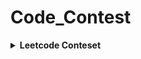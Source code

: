 # Code_Contest
<details> 
 <summary><b>Leetcode Conteset</b></summary> 
 
| Rank | Name | Score | Finish Time   | [Q1 (3)](https://leetcode.com/contest/weekly-contest-352/problems/longest-even-odd-subarray-with-threshold/) | [Q2 (4)](https://leetcode.com/contest/weekly-contest-352/problems/prime-pairs-with-target-sum/) | [Q3 (5)](https://leetcode.com/contest/weekly-contest-352/problems/continuous-subarrays/) | [Q4 (6)](https://leetcode.com/contest/weekly-contest-352/problems/sum-of-imbalance-numbers-of-all-subarrays/) | Date|
| :-: | :-: | :-: | :-: | :-: | :-: | :-: | :-: | :-:|
| 12584 / 24578| [Weekly Contest 352](https://leetcode.com/contest/weekly-contest-352/) | 3 | 0:51:50 | 0:51:50 |❌ | ❌| ❌|2023/07/02|


| Rank | Name | Score | Finish Time   | [Q1 (3)](https://leetcode.com/contest/biweekly-contest-108/problems/longest-alternating-subarray/) | [Q2 (4)](https://leetcode.com/contest/biweekly-contest-108/problems/relocate-marbles/) | [Q3 (4)](https://leetcode.com/contest/biweekly-contest-108/problems/partition-string-into-minimum-beautiful-substrings/) | [Q4 (5)](https://leetcode.com/contest/biweekly-contest-108/problems/number-of-black-blocks/) | Date|
| :-: | :-: | :-: | :-: | :-: | :-: | :-: | :-: | :-:|
|10322 / 23570 | [Biweekly Contest 108](https://leetcode.com/contest/biweekly-contest-108)| 3 | 2:04:21 | 1:19:21   🐞9 |  ❌| ❌|❌ |2023/07/08|


| Rank | Name | Score | Finish Time   | [Q1 (3)](https://leetcode.com/contest/weekly-contest-353/problems/find-the-maximum-achievable-number/) | [Q2 (4)](https://leetcode.com/contest/weekly-contest-353/problems/maximum-number-of-jumps-to-reach-the-last-index/) | [Q3 (5)](https://leetcode.com/contest/weekly-contest-353/problems/longest-non-decreasing-subarray-from-two-arrays/) | [Q4 (5)](https://leetcode.com/contest/weekly-contest-353/problems/apply-operations-to-make-all-array-elements-equal-to-zero/) | Date|
| :-: | :-: | :-: | :-: | :-: | :-: | :-: | :-: | :-:|
| 7524 / 24190 | [Weekly Contest 353](https://leetcode.com/contest/weekly-contest-353) | 7 | 0:32:10 |   0:04:00 |   0:27:10  🐞1 |❌|❌ |2023/07/09|

|Ranking| Contest| Score | Finish Time   | Q1|Q2|Q3|Q4|Date|
| :-: | :-: | :-: | :-: | :-: | :-: | :-: | :-: | :-:|
| Rank | Name | Score | Finish Time   | [Q1 (3)](https://leetcode.com/contest/weekly-contest-352/problems/longest-even-odd-subarray-with-threshold/) | [Q2 (4)](https://leetcode.com/contest/weekly-contest-352/problems/prime-pairs-with-target-sum/) | [Q3 (5)](https://leetcode.com/contest/weekly-contest-352/problems/continuous-subarrays/) | [Q4 (6)](https://leetcode.com/contest/weekly-contest-352/problems/sum-of-imbalance-numbers-of-all-subarrays/) | Date|
| 12584 / 24578| [Weekly Contest 352](https://leetcode.com/contest/weekly-contest-352/) | 3 | 0:51:50 | 0:51:50 |❌ | ❌| ❌|2023/07/02|
| Rank | Name | Score | Finish Time   | [Q1 (3)](https://leetcode.com/contest/biweekly-contest-108/problems/longest-alternating-subarray/) | [Q2 (4)](https://leetcode.com/contest/biweekly-contest-108/problems/relocate-marbles/) | [Q3 (4)](https://leetcode.com/contest/biweekly-contest-108/problems/partition-string-into-minimum-beautiful-substrings/) | [Q4 (5)](https://leetcode.com/contest/biweekly-contest-108/problems/number-of-black-blocks/) | Date|
|10322 / 23570 | [Biweekly Contest 108](https://leetcode.com/contest/biweekly-contest-108)| 3 | 2:04:21 | 1:19:21   🐞9 |  ❌| ❌|❌ |2023/07/08|
| Rank | Name | Score | Finish Time   | [Q1 (3)](https://leetcode.com/contest/weekly-contest-353/problems/find-the-maximum-achievable-number/) | [Q2 (4)](https://leetcode.com/contest/weekly-contest-353/problems/maximum-number-of-jumps-to-reach-the-last-index/) | [Q3 (5)](https://leetcode.com/contest/weekly-contest-353/problems/longest-non-decreasing-subarray-from-two-arrays/) | [Q4 (5)](https://leetcode.com/contest/weekly-contest-353/problems/apply-operations-to-make-all-array-elements-equal-to-zero/) | Date|
| 7524 / 24190 | [Weekly Contest 353](https://leetcode.com/contest/weekly-contest-353) | 7 | 0:32:10 |   0:04:00 |   0:27:10  🐞1 |❌|❌ |2023/07/09|
</details>

